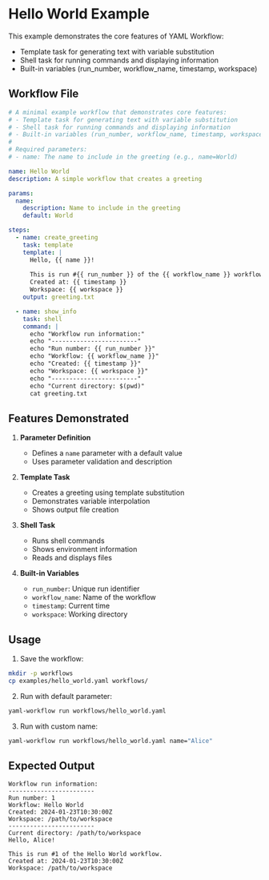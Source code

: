 # Hello World Example

This example demonstrates the core features of YAML Workflow:
- Template task for generating text with variable substitution
- Shell task for running commands and displaying information
- Built-in variables (run_number, workflow_name, timestamp, workspace)

## Workflow File

```yaml
# A minimal example workflow that demonstrates core features:
# - Template task for generating text with variable substitution
# - Shell task for running commands and displaying information
# - Built-in variables (run_number, workflow_name, timestamp, workspace)
#
# Required parameters:
# - name: The name to include in the greeting (e.g., name=World)

name: Hello World
description: A simple workflow that creates a greeting

params:
  name:
    description: Name to include in the greeting
    default: World

steps:
  - name: create_greeting
    task: template
    template: |
      Hello, {{ name }}!
      
      This is run #{{ run_number }} of the {{ workflow_name }} workflow.
      Created at: {{ timestamp }}
      Workspace: {{ workspace }}
    output: greeting.txt

  - name: show_info
    task: shell
    command: |
      echo "Workflow run information:"
      echo "------------------------"
      echo "Run number: {{ run_number }}"
      echo "Workflow: {{ workflow_name }}"
      echo "Created: {{ timestamp }}"
      echo "Workspace: {{ workspace }}"
      echo "------------------------"
      echo "Current directory: $(pwd)"
      cat greeting.txt
```

## Features Demonstrated

1. **Parameter Definition**
   - Defines a `name` parameter with a default value
   - Uses parameter validation and description

2. **Template Task**
   - Creates a greeting using template substitution
   - Demonstrates variable interpolation
   - Shows output file creation

3. **Shell Task**
   - Runs shell commands
   - Shows environment information
   - Reads and displays files

4. **Built-in Variables**
   - `run_number`: Unique run identifier
   - `workflow_name`: Name of the workflow
   - `timestamp`: Current time
   - `workspace`: Working directory

## Usage

1. Save the workflow:
```bash
mkdir -p workflows
cp examples/hello_world.yaml workflows/
```

2. Run with default parameter:
```bash
yaml-workflow run workflows/hello_world.yaml
```

3. Run with custom name:
```bash
yaml-workflow run workflows/hello_world.yaml name="Alice"
```

## Expected Output

```
Workflow run information:
------------------------
Run number: 1
Workflow: Hello World
Created: 2024-01-23T10:30:00Z
Workspace: /path/to/workspace
------------------------
Current directory: /path/to/workspace
Hello, Alice!

This is run #1 of the Hello World workflow.
Created at: 2024-01-23T10:30:00Z
Workspace: /path/to/workspace
``` 